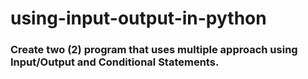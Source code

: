 # using-input-output-in-python

 ### Create two (2) program that uses multiple approach using Input/Output and Conditional Statements.
